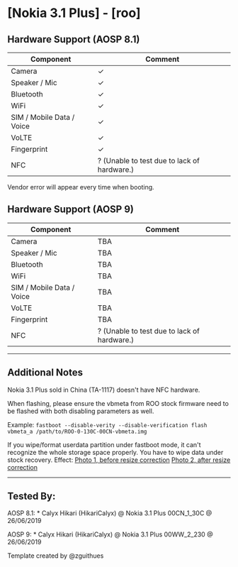 # [Nokia 3.1 Plus] - [roo]

## Hardware Support (AOSP 8.1)
| Component                 |      Comment                                              |
|---------------------------|-----------------------------------------------------------|
| Camera                    | ✓                                                         |
| Speaker / Mic             | ✓                                                         |
| Bluetooth                 | ✓                                                         |
| WiFi                      | ✓                                                         |
| SIM / Mobile Data / Voice | ✓                                                         |
| VoLTE                     | ✓                                                         |
| Fingerprint               | ✓                                                         |
| NFC                       | ? (Unable to test due to lack of hardware.)               |

Vendor error will appear every time when booting.

## Hardware Support (AOSP 9)
| Component                 |      Comment                                              |
|---------------------------|-----------------------------------------------------------|
| Camera                    | TBA                                                         |
| Speaker / Mic             | TBA                                                         |
| Bluetooth                 | TBA                                                         |
| WiFi                      | TBA                                                         |
| SIM / Mobile Data / Voice | TBA                                                         |
| VoLTE                     | TBA                                                         |
| Fingerprint               | TBA                                                         |
| NFC                       | ? (Unable to test due to lack of hardware.)               |

***
## Additional Notes

Nokia 3.1 Plus sold in China (TA-1117) doesn't have NFC hardware.

When flashing, please ensure the vbmeta from ROO stock firmware need to be flashed with both disabling parameters as well.

Example:
`fastboot --disable-verity --disable-verification flash vbmeta_a /path/to/ROO-0-130C-00CN-vbmeta.img`

If you wipe/format userdata partition under fastboot mode, it can't recognize the whole storage space properly. You have to wipe data under stock recovery.
Effect:
[Photo 1, before resize correction](https://t.me/phhtreble/214538)
[Photo 2, after resize correction](https://t.me/phhtreble/214542)

***


## Tested By:
AOSP 8.1: * Calyx Hikari (HikariCalyx) @ Nokia 3.1 Plus 00CN_1_30C @ 26/06/2019

AOSP 9: * Calyx Hikari (HikariCalyx) @ Nokia 3.1 Plus 00WW_2_230 @ 26/06/2019

Template created by @zguithues